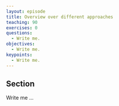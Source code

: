 ```yaml
---
layout: episode
title: Overview over different approaches
teaching: 90
exercises: 0
questions:
  - Write me.
objectives:
  - Write me.
keypoints:
  - Write me.
---
```


## Section

Write me ...
